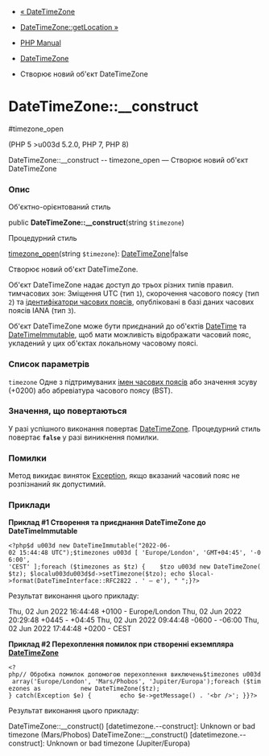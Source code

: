 - [« DateTimeZone](class.datetimezone.md)
- [DateTimeZone::getLocation »](datetimezone.getlocation.md)

- [PHP Manual](index.md)
- [DateTimeZone](class.datetimezone.md)
- Створює новий об'єкт DateTimeZone

# DateTimeZone::\_\_construct

#timezone_open

(PHP 5 \>u003d 5.2.0, PHP 7, PHP 8)

DateTimeZone::\_\_construct -- timezone_open — Створює новий об'єкт
DateTimeZone

### Опис

Об'єктно-орієнтований стиль

public **DateTimeZone::\_\_construct**(string `$timezone`)

Процедурний стиль

[timezone_open](function.timezone-open.md)(string `$timezone`):
[DateTimeZone](class.datetimezone.md)\|false

Створює новий об'єкт DateTimeZone.

Об'єкт DateTimeZone надає доступ до трьох різних типів правил.
тимчасових зон: Зміщення UTC (тип `1`), скорочення часового поясу (тип
`2`) та [ідентифікатори часових поясів](timezones.md), опубліковані в
базі даних часових поясів IANA (тип `3`).

Об'єкт DateTimeZone може бути приєднаний до об'єктів
[DateTime](class.datetime.md) та
[DateTimeImmutable](class.datetimeimmutable.md), щоб мати
можливість відображати часовий пояс, укладений у цих об'єктах
локальному часовому поясі.

### Список параметрів

`timezone`
Одне з підтримуваних [імен часових поясів](timezones.md) або
значення зсуву (+0200) або абревіатура часового поясу (BST).

### Значення, що повертаються

У разі успішного виконання повертає
[DateTimeZone](class.datetimezone.md). Процедурний стиль повертає
**`false`** у разі виникнення помилки.

### Помилки

Метод викидає виняток [Exception](class.exception.md), якщо
вказаний часовий пояс не розпізнаний як допустимий.

### Приклади

**Приклад #1 Створення та приєднання DateTimeZone до DateTimeImmutable**

` <?php$d u003d new DateTimeImmutable("2022-06-02 15:44:48 UTC");$timezones u003d [ 'Europe/London', 'GMT+04:45', '-06:00', 'CEST' ];foreach ($timezones as $tz) {    $tzo u003d new DateTimeZone($tz); $localu003du003d$d->setTimezone($tzo); echo $local->format(DateTimeInterface::RFC2822 . ' — e'), "
";}?> `

Результат виконання цього прикладу:


Thu, 02 Jun 2022 16:44:48 +0100 - Europe/London
Thu, 02 Jun 2022 20:29:48 +0445 - +04:45
Thu, 02 Jun 2022 09:44:48 -0600 - -06:00
Thu, 02 Jun 2022 17:44:48 +0200 - CEST

**Приклад #2 Перехоплення помилок при створенні екземпляра
[DateTimeZone](class.datetimezone.md)**

`<?php// Обробка помилок допомогою перехоплення виключень$timezones u003d array('Europe/London', 'Mars/Phobos', 'Jupiter/Europa');foreach ($timezones as           new DateTimeZone($tz); } catch(Exception $e) {        echo $e->getMessage() . '<br />'; }}?> `

Результат виконання цього прикладу:

DateTimeZone::__construct() [datetimezone.--construct]: Unknown or bad timezone (Mars/Phobos)
DateTimeZone::__construct() [datetimezone.--construct]: Unknown or bad timezone (Jupiter/Europa)
